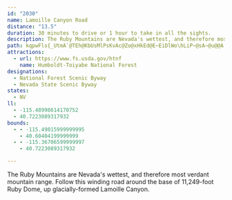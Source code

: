 ```yaml
---
id: "2030"
name: Lamoille Canyon Road
distance: "13.5"
duration: 30 minutes to drive or 1 hour to take in all the sights.
description: The Ruby Mountains are Nevada's wettest, and therefore most verdant mountain range. Follow this winding road around the base of 11,249-foot Ruby Dome, up glacially-formed Lamoille Canyon.
path: kqpwFls{_UtmA`@TEh@KbUsMlPsKvAc@Zo@xHkEd@E~EiDlWo\hLiP~@sA~@u@@A|D}A~C?lFn@rB?`G?hEWtL{C`CmA~PaKtOaMhFoGzCgGfA_B~DqBzAsAbBwBlA{CvHaW~BuFpCyDh@sBxBeEzHuFzB{Ct@aDQWCiFZ}E~@cGfCyJhB}EtDyJhBiGhGk^p@wB~AqBlJ{FpCgAdAkBjCoOdCkKbAgNzCcUlE}LTaDLaJl@uC~@qBdDyD~@sDf@iFH{Gt@gDz@eBh@wBZEzF_NtBqH^wB?aDi@kIr@kH^yABu@~A{Lh@qNhByWTaYv@iCfDeIzBgJzAsJPeHPmA`OyVpBgKpAwBhBqEpAkBh@WfBi@vCuA~EeHxBi@pDmD`C{@~D]fCu@ZWt@?^WzDu@~FMpBJh@VzAJt@c@vDcFbCmAp@E~@c@hHkBlKDr@KpG}@hAKnOz@dYvBlDfAbSbBvGnChAdBzCnGfAzBbB~AhXxPhAJdHGTDb@|A
attractions:
  - url: https://www.fs.usda.gov/htnf
    name: Humboldt-Toiyabe National Forest
designations:
  - National Forest Scenic Byway
  - Nevada State Scenic Byway
states:
  - NV
ll:
  - -115.48998614170752
  - 40.7223089317932
bounds:
  - - -115.49015999999995
    - 40.60404199999999
  - - -115.36706599999997
    - 40.7223089317932

---
```


The Ruby Mountains are Nevada's wettest, and therefore most verdant mountain range. Follow this winding road around the base of 11,249-foot Ruby Dome, up glacially-formed Lamoille Canyon.
